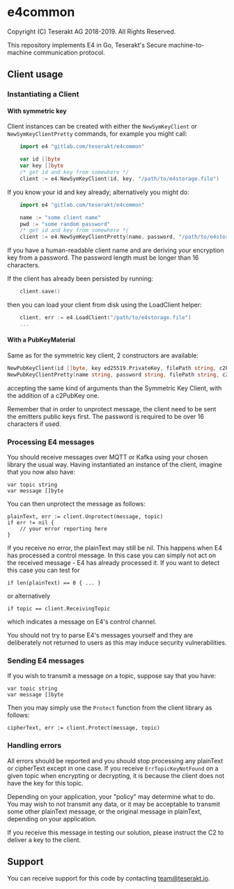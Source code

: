 
# e4common

Copyright (C) Teserakt AG 2018-2019. All Rights Reserved.

This repository implements E4 in Go, Teserakt's Secure machine-to-machine
communication protocol.

## Client usage

### Instantiating a Client

#### With symmetric key

Client instances can be created with either the `NewSymKeyClient` or
`NewSymKeyClientPretty` commands, for example you might call:
```go
    import e4 "gitlab.com/teserakt/e4common"

    var id []byte
    var key []byte
    /* get id and key from somewhere */
    client := e4.NewSymKeyClient(id, key, "/path/to/e4storage.file")
```

If you know your id and key already; alternatively you might do:
```go
    import e4 "gitlab.com/teserakt/e4common"

    name := "some client name"
    pwd := "some random password"
    /* get id and key from somewhere */
    client := e4.NewSymKeyClientPretty(name, password, "/path/to/e4storage.file")
```

If you have a human-readable client name and are deriving your encryption
key from a password. The password length must be longer than 16 characters.

If the client has already been persisted by running:
```go
    client.save()
```
then you can load your client from disk using the LoadClient helper:

```go
    client, err := e4.LoadClient("/path/to/e4storage.file")
    ...
```

#### With a PubKeyMaterial

Same as for the symmetric key client, 2 constructors are available:
```go
NewPubKeyClient(id []byte, key ed25519.PrivateKey, filePath string, c2PubKey []byte) (Client, error)
NewPubKeyClientPretty(name string, password string, filePath string, c2PubKey []byte) (Client, error)
```

accepting the same kind of arguments than the Symmetric Key Client, with the addition of a c2PubKey one.

Remember that in order to unprotect message, the client need to be sent the emitters public keys first.
The password is required to be over 16 characters if used.

### Processing E4 messages

You should receive messages over MQTT or Kafka using your chosen library the
usual way. Having instantiated an instance of the client, imagine that you
now also have:

    var topic string
    var message []byte

You can then unprotect the message as follows:

    plainText, err := client.Unprotect(message, topic)
    if err != nil {
        // your error reporting here
    }

If you receive no error, the plainText may still be nil. This happens when
E4 has processed a control message. In this case you can simply not act on
the received message - E4 has already processed it. If you want to detect this
case you can test for

    if len(plainText) == 0 { ... }

or alternatively

    if topic == client.ReceivingTopic

which indicates a message on E4's control channel.

You should not try to parse E4's messages yourself and they are deliberately
not returned to users as this may induce security vulnerabilities.

### Sending E4 messages

If you wish to transmit a message on a topic, suppose say that you have:

    var topic string
    var message []byte

Then you may simply use the `Protect` function from the client library as
follows:

    cipherText, err := client.Protect(message, topic)

### Handling errors

All errors should be reported and you should stop processing any plainText or
cipherText except in one case. If you receive `ErrTopicKeyNotFound` on a given
topic when encrypting or decrypting, it is because the client does not have
the key for this topic.

Depending on your application, your "policy" may determine what to do. You
may wish to not transmit any data, or it may be acceptable to transmit some
other plainText message, or the original message in plainText, depending on
your application.

If you receive this message in testing our solution, please instruct the C2
to deliver a key to the client.

## Support

You can receive support for this code by contacting team@teserakt.io.
